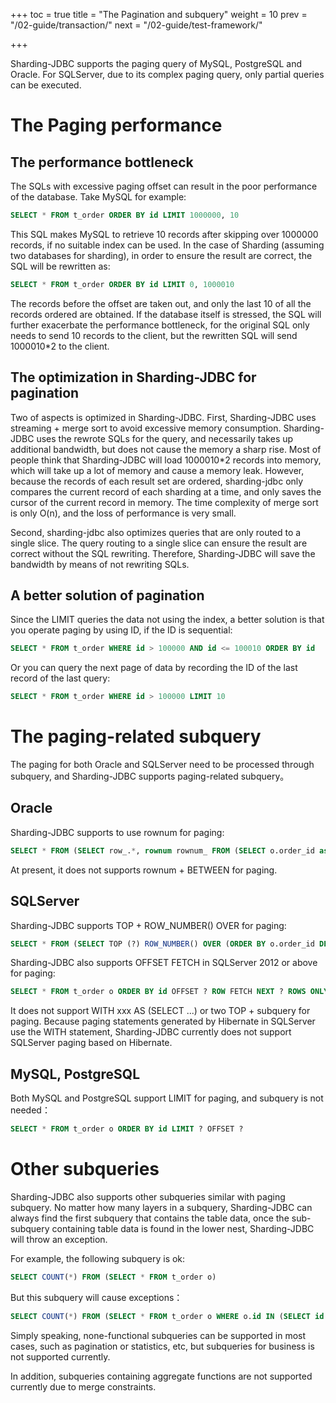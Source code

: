 +++
toc = true
title = "The Pagination and subquery"
weight = 10
prev = "/02-guide/transaction/"
next = "/02-guide/test-framework/"

+++

Sharding-JDBC supports the paging query of MySQL, PostgreSQL and Oracle. For SQLServer, due to its complex paging query, only partial queries can be executed.

# The Paging performance

## The performance bottleneck

The SQLs with excessive paging offset can result in the poor performance of the database. Take MySQL for example:

```sql
SELECT * FROM t_order ORDER BY id LIMIT 1000000, 10
```

This SQL makes MySQL to retrieve 10 records after skipping over 1000000 records, if no suitable index can be used. In the case of Sharding (assuming two databases for sharding), in order to ensure the result are correct, the SQL will be rewritten as:

```sql
SELECT * FROM t_order ORDER BY id LIMIT 0, 1000010
```
The records before the offset are taken out, and only the last 10 of all the records ordered are obtained. If the database itself is stressed, the SQL will further exacerbate the performance bottleneck, for the original SQL only needs to send 10 records to the client, but the rewritten SQL will send 1000010*2 to the client.

## The optimization in Sharding-JDBC for pagination

Two of aspects is optimized in Sharding-JDBC.
First, Sharding-JDBC uses streaming + merge sort to avoid excessive memory consumption. Sharding-JDBC uses the rewrote SQLs for the query, and necessarily takes up additional bandwidth, but does not cause the memory a sharp rise.
Most of people think that Sharding-JDBC will load 1000010*2 records into memory, which will take up a lot of memory and cause a memory leak. However, because the records of each result set are ordered, sharding-jdbc only compares the current record of each sharding at a time, and only saves the cursor of the current record in memory. The time complexity of merge sort is only O(n), and the loss of performance is very small.

Second, sharding-jdbc also optimizes queries that are only routed to a single slice. The query routing to a single slice can ensure the result are correct without the SQL rewriting. Therefore, Sharding-JDBC will save the bandwidth by means of not rewriting SQLs.

## A better solution of pagination

Since the LIMIT queries the data not using the index, a better solution is that you operate paging by using ID, if the ID is sequential:

```sql
SELECT * FROM t_order WHERE id > 100000 AND id <= 100010 ORDER BY id
```

Or you can query the next page of data by recording the ID of the last record of the last query:

```sql
SELECT * FROM t_order WHERE id > 100000 LIMIT 10
```

# The paging-related subquery

The paging for both Oracle and SQLServer need to be processed through subquery, and Sharding-JDBC supports paging-related subquery。

## Oracle

Sharding-JDBC supports to use rownum for paging:

```sql
SELECT * FROM (SELECT row_.*, rownum rownum_ FROM (SELECT o.order_id as order_id FROM t_order o JOIN t_order_item i ON o.order_id = i.order_id) row_ WHERE rownum <= ?) WHERE rownum > ?
```

At present, it does not supports rownum + BETWEEN for paging.

## SQLServer

Sharding-JDBC supports TOP + ROW_NUMBER() OVER for paging:

```sql
SELECT * FROM (SELECT TOP (?) ROW_NUMBER() OVER (ORDER BY o.order_id DESC) AS rownum, * FROM t_order o) AS temp WHERE temp.rownum > ? ORDER BY temp.order_id
```

Sharding-JDBC also supports OFFSET FETCH in SQLServer 2012 or above for paging:

```sql
SELECT * FROM t_order o ORDER BY id OFFSET ? ROW FETCH NEXT ? ROWS ONLY
```

It does not support WITH xxx AS (SELECT ...) or two TOP + subquery for paging. 
Because paging statements generated by Hibernate in SQLServer use the WITH statement, Sharding-JDBC currently does not support SQLServer paging based on Hibernate.

## MySQL, PostgreSQL

Both MySQL and PostgreSQL support LIMIT for paging, and subquery is not needed：

```sql
SELECT * FROM t_order o ORDER BY id LIMIT ? OFFSET ?
```

# Other subqueries

Sharding-JDBC also supports other subqueries similar with paging subquery. No matter how many layers in a subquery, Sharding-JDBC can always find the first subquery that contains the table data, once the sub-subquery containing table data is found in the lower nest, Sharding-JDBC will throw an exception.

For example, the following subquery is ok:

```sql
SELECT COUNT(*) FROM (SELECT * FROM t_order o)
```

But this subquery will cause exceptions：

```sql
SELECT COUNT(*) FROM (SELECT * FROM t_order o WHERE o.id IN (SELECT id FROM t_order WHERE status = ?))
```

Simply speaking, none-functional subqueries can be supported in most cases, such as pagination or statistics, etc, but subqueries for business is not supported currently.

In addition, subqueries containing aggregate functions are not supported currently due to merge constraints.
